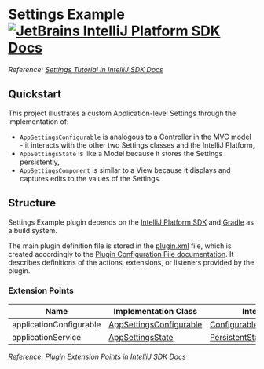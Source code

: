 # Settings Example [![JetBrains IntelliJ Platform SDK Docs](https://jb.gg/badges/docs.svg)][docs]
*Reference: [Settings Tutorial in IntelliJ SDK Docs][docs:settings_tutorial]*

## Quickstart

This project illustrates a custom Application-level Settings through the implementation of:
- `AppSettingsConfigurable` is analogous to a Controller in the MVC model - it interacts with the other two Settings classes and the IntelliJ Platform,
- `AppSettingsState` is like a Model because it stores the Settings persistently,
- `AppSettingsComponent` is similar to a View because it displays and captures edits to the values of the Settings.

## Structure

Settings Example
plugin depends on the [IntelliJ Platform SDK][docs] and [Gradle][docs:gradle] as a build system.

The main plugin definition file is stored in the [plugin.xml][file:plugin.xml] file, which is created accordingly
to the [Plugin Configuration File documentation][docs:plugin.xml]. It describes definitions of the actions, extensions,
or listeners provided by the plugin.

### Extension Points

| Name                    | Implementation Class                                    | Interface                                                |
| ----------------------- | ------------------------------------------------------- | -------------------------------------------------------- |
| applicationConfigurable | [AppSettingsConfigurable][file:AppSettingsConfigurable] | [Configurable][sdk:Configurable]                         |
| applicationService      | [AppSettingsState][file:AppSettingsState]               | [PersistentStateComponent][sdk:PersistentStateComponent] |

*Reference: [Plugin Extension Points in IntelliJ SDK Docs][docs:ep]*


[docs]: http://www.jetbrains.org/intellij/sdk/docs
[docs:actions]: https://www.jetbrains.org/intellij/sdk/docs/basics/action_system.html
[docs:settings_tutorial]: https://jetbrains.org/intellij/sdk/docs/tutorials/settings_tutorial.html
[docs:ep]: https://www.jetbrains.org/intellij/sdk/docs/basics/plugin_structure/plugin_extension_points.html
[docs:gradle]: https://www.jetbrains.org/intellij/sdk/docs/tutorials/build_system.html
[docs:plugin.xml]: https://www.jetbrains.org/intellij/sdk/docs/basics/plugin_structure/plugin_configuration_file.html
[docs:listeners]: https://jetbrains.org/intellij/sdk/docs/basics/plugin_structure/plugin_listeners.html

[file:plugin.xml]: ./src/main/resources/META-INF/plugin.xml
[file:AppSettingsConfigurable]: ./src/main/java/org/intellij/sdk/settings/AppSettingsConfigurable.java
[file:AppSettingsState]: ./src/main/java/org/intellij/sdk/settings/AppSettingsState.java

[sdk:Configurable]: upsource:///platform/platform-api/src/com/intellij/openapi/options/Configurable.java
[sdk:PersistentStateComponent]: upsource:///platform/projectModel-api/src/com/intellij/openapi/components/PersistentStateComponent.java
